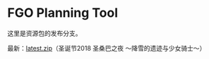 # FGO Planning Tool

这里是资源包的发布分支。

最新：[latest.zip](https://github.com/ssttkkl/FGO-Planning-Tool/raw/res-pack/latest.zip)（圣诞节2018 圣桑巴之夜 ～降雪的遗迹与少女骑士～）
